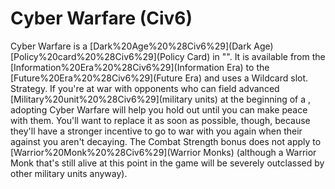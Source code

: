 # Cyber Warfare (Civ6)

Cyber Warfare is a [Dark%20Age%20%28Civ6%29](Dark Age) [Policy%20card%20%28Civ6%29](Policy Card) in "". It is available from the [Information%20Era%20%28Civ6%29](Information Era) to the [Future%20Era%20%28Civ6%29](Future Era) and uses a Wildcard slot.
Strategy.
If you're at war with opponents who can field advanced [Military%20unit%20%28Civ6%29](military units) at the beginning of a , adopting Cyber Warfare will help you hold out until you can make peace with them. You'll want to replace it as soon as possible, though, because they'll have a stronger incentive to go to war with you again when their against you aren't decaying.
The Combat Strength bonus does not apply to [Warrior%20Monk%20%28Civ6%29](Warrior Monks) (although a Warrior Monk that's still alive at this point in the game will be severely outclassed by other military units anyway).